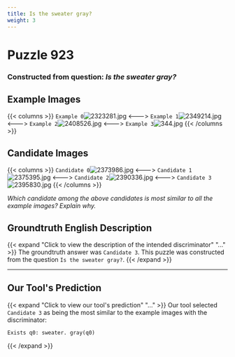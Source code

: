 ```yaml
---
title: Is the sweater gray?
weight: 3
---
```


# Puzzle 923
### Constructed from question: _Is the sweater gray?_


## Example Images
{{< columns >}}
`Example 0`![2323281.jpg](/gqa_images/2323281.jpg)
<--->
`Example 1`![2349214.jpg](/gqa_images/2349214.jpg)
<--->
`Example 2`![2408526.jpg](/gqa_images/2408526.jpg)
<--->
`Example 3`![344.jpg](/gqa_images/344.jpg)
{{< /columns >}}

## Candidate Images
{{< columns >}}
`Candidate 0`![2373986.jpg](/gqa_images/2373986.jpg)
<--->
`Candidate 1`![2375395.jpg](/gqa_images/2375395.jpg)
<--->
`Candidate 2`![2390336.jpg](/gqa_images/2390336.jpg)
<--->
`Candidate 3`![2395830.jpg](/gqa_images/2395830.jpg)
{{< /columns >}}

*Which candidate among the above candidates is most similar to all the example images? Explain why.*

## Groundtruth English Description

{{< expand "Click to view the description of the intended discriminator" "..." >}}
The groundtruth answer was `Candidate 3`. This puzzle was constructed from the question `Is the sweater gray?`.
{{< /expand >}}

---

## Our Tool's Prediction

{{< expand "Click to view our tool's prediction" "..." >}}
Our tool selected `Candidate 3` as being the most similar to the example images with the discriminator:
```plaintext
Exists q0: sweater. gray(q0)
```
{{< /expand >}}

